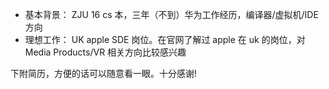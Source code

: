 * 基本背景：
	ZJU 16 cs 本，三年（不到）华为工作经历，编译器/虚拟机/IDE 方向
* 理想工作：
	UK apple SDE 岗位。在官网了解过 apple 在 uk 的岗位，对 Media Products/VR 相关方向比较感兴趣

 下附简历，方便的话可以随意看一眼。十分感谢!

